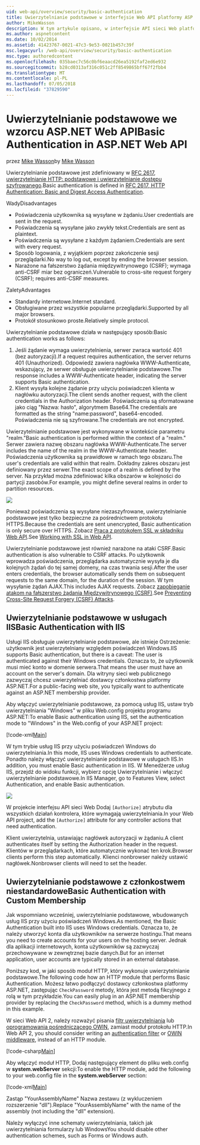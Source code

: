 ```yaml
---
uid: web-api/overview/security/basic-authentication
title: Uwierzytelnianie podstawowe w interfejsie Web API platformy ASP.NET | Dokumentacja firmy Microsoft
author: MikeWasson
description: W tym artykule opisano, w interfejsie API sieci Web platformy ASP.NET przy użyciu uwierzytelniania podstawowego.
ms.author: aspnetcontent
ms.date: 10/02/2014
ms.assetid: 41423767-0021-47c3-9e53-0021b457c39f
msc.legacyurl: /web-api/overview/security/basic-authentication
msc.type: authoredcontent
ms.openlocfilehash: 035baec7c56c0bf6eaacd26ea5192faf2ed6e932
ms.sourcegitcommit: b28cd0313af316c051c2ff8549865bff67f2fbb4
ms.translationtype: MT
ms.contentlocale: pl-PL
ms.lasthandoff: 07/05/2018
ms.locfileid: "37829590"
---
```

<a name="basic-authentication-in-aspnet-web-api"></a><span data-ttu-id="0fbe4-103">Uwierzytelnianie podstawowe we wzorcu ASP.NET Web API</span><span class="sxs-lookup"><span data-stu-id="0fbe4-103">Basic Authentication in ASP.NET Web API</span></span>
====================
<span data-ttu-id="0fbe4-104">przez [Mike Wasson](https://github.com/MikeWasson)</span><span class="sxs-lookup"><span data-stu-id="0fbe4-104">by [Mike Wasson](https://github.com/MikeWasson)</span></span>

<span data-ttu-id="0fbe4-105">Uwierzytelnianie podstawowe jest zdefiniowany w [RFC 2617, uwierzytelnianie HTTP: podstawowe i uwierzytelnianie dostępu szyfrowanego](http://www.ietf.org/rfc/rfc2617.txt).</span><span class="sxs-lookup"><span data-stu-id="0fbe4-105">Basic authentication is defined in [RFC 2617, HTTP Authentication: Basic and Digest Access Authentication](http://www.ietf.org/rfc/rfc2617.txt).</span></span>

<span data-ttu-id="0fbe4-106">Wady</span><span class="sxs-lookup"><span data-stu-id="0fbe4-106">Disadvantages</span></span>

- <span data-ttu-id="0fbe4-107">Poświadczenia użytkownika są wysyłane w żądaniu.</span><span class="sxs-lookup"><span data-stu-id="0fbe4-107">User credentials are sent in the request.</span></span>
- <span data-ttu-id="0fbe4-108">Poświadczenia są wysyłane jako zwykły tekst.</span><span class="sxs-lookup"><span data-stu-id="0fbe4-108">Credentials are sent as plaintext.</span></span>
- <span data-ttu-id="0fbe4-109">Poświadczenia są wysyłane z każdym żądaniem.</span><span class="sxs-lookup"><span data-stu-id="0fbe4-109">Credentials are sent with every request.</span></span>
- <span data-ttu-id="0fbe4-110">Sposób logowania, z wyjątkiem poprzez zakończenie sesji przeglądarki.</span><span class="sxs-lookup"><span data-stu-id="0fbe4-110">No way to log out, except by ending the browser session.</span></span>
- <span data-ttu-id="0fbe4-111">Narażone na fałszerstwo żądania międzywitrynowego (CSRF); wymaga anti-CSRF miar bez ograniczeń.</span><span class="sxs-lookup"><span data-stu-id="0fbe4-111">Vulnerable to cross-site request forgery (CSRF); requires anti-CSRF measures.</span></span>

<span data-ttu-id="0fbe4-112">Zalety</span><span class="sxs-lookup"><span data-stu-id="0fbe4-112">Advantages</span></span>

- <span data-ttu-id="0fbe4-113">Standardy internetowe.</span><span class="sxs-lookup"><span data-stu-id="0fbe4-113">Internet standard.</span></span>
- <span data-ttu-id="0fbe4-114">Obsługiwane przez wszystkie popularne przeglądarki.</span><span class="sxs-lookup"><span data-stu-id="0fbe4-114">Supported by all major browsers.</span></span>
- <span data-ttu-id="0fbe4-115">Protokół stosunkowo proste.</span><span class="sxs-lookup"><span data-stu-id="0fbe4-115">Relatively simple protocol.</span></span>

<span data-ttu-id="0fbe4-116">Uwierzytelnianie podstawowe działa w następujący sposób:</span><span class="sxs-lookup"><span data-stu-id="0fbe4-116">Basic authentication works as follows:</span></span>

1. <span data-ttu-id="0fbe4-117">Jeśli żądanie wymaga uwierzytelnienia, serwer zwraca wartość 401 (bez autoryzacji).</span><span class="sxs-lookup"><span data-stu-id="0fbe4-117">If a request requires authentication, the server returns 401 (Unauthorized).</span></span> <span data-ttu-id="0fbe4-118">Odpowiedź zawiera nagłówka WWW-Authenticate, wskazujący, że serwer obsługuje uwierzytelnianie podstawowe.</span><span class="sxs-lookup"><span data-stu-id="0fbe4-118">The response includes a WWW-Authenticate header, indicating the server supports Basic authentication.</span></span>
2. <span data-ttu-id="0fbe4-119">Klient wysyła kolejne żądanie przy użyciu poświadczeń klienta w nagłówku autoryzacji.</span><span class="sxs-lookup"><span data-stu-id="0fbe4-119">The client sends another request, with the client credentials in the Authorization header.</span></span> <span data-ttu-id="0fbe4-120">Poświadczenia są sformatowane jako ciąg "Nazwa: hasło", algorytmem Base64.</span><span class="sxs-lookup"><span data-stu-id="0fbe4-120">The credentials are formatted as the string "name:password", base64-encoded.</span></span> <span data-ttu-id="0fbe4-121">Poświadczenia nie są szyfrowane.</span><span class="sxs-lookup"><span data-stu-id="0fbe4-121">The credentials are not encrypted.</span></span>

<span data-ttu-id="0fbe4-122">Uwierzytelnianie podstawowe jest wykonywane w kontekście parametru "realm."</span><span class="sxs-lookup"><span data-stu-id="0fbe4-122">Basic authentication is performed within the context of a "realm."</span></span> <span data-ttu-id="0fbe4-123">Serwer zawiera nazwę obszaru nagłówka WWW-Authenticate.</span><span class="sxs-lookup"><span data-stu-id="0fbe4-123">The server includes the name of the realm in the WWW-Authenticate header.</span></span> <span data-ttu-id="0fbe4-124">Poświadczenia użytkownika są prawidłowe w ramach tego obszaru.</span><span class="sxs-lookup"><span data-stu-id="0fbe4-124">The user's credentials are valid within that realm.</span></span> <span data-ttu-id="0fbe4-125">Dokładny zakres obszaru jest definiowany przez serwer.</span><span class="sxs-lookup"><span data-stu-id="0fbe4-125">The exact scope of a realm is defined by the server.</span></span> <span data-ttu-id="0fbe4-126">Na przykład można zdefiniować kilka obszarów w kolejności do partycji zasobów.</span><span class="sxs-lookup"><span data-stu-id="0fbe4-126">For example, you might define several realms in order to partition resources.</span></span>

![](basic-authentication/_static/image1.png)

<span data-ttu-id="0fbe4-127">Ponieważ poświadczenia są wysyłane niezaszyfrowane, uwierzytelnianie podstawowe jest tylko bezpieczne za pośrednictwem protokołu HTTPS.</span><span class="sxs-lookup"><span data-stu-id="0fbe4-127">Because the credentials are sent unencrypted, Basic authentication is only secure over HTTPS.</span></span> <span data-ttu-id="0fbe4-128">Zobacz [Praca z protokołem SSL w składniku Web API](working-with-ssl-in-web-api.md).</span><span class="sxs-lookup"><span data-stu-id="0fbe4-128">See [Working with SSL in Web API](working-with-ssl-in-web-api.md).</span></span>

<span data-ttu-id="0fbe4-129">Uwierzytelnianie podstawowe jest również narażone na ataki CSRF.</span><span class="sxs-lookup"><span data-stu-id="0fbe4-129">Basic authentication is also vulnerable to CSRF attacks.</span></span> <span data-ttu-id="0fbe4-130">Po użytkownik wprowadza poświadczenia, przeglądarka automatycznie wysyła je dla kolejnych żądań do tej samej domeny, na czas trwania sesji.</span><span class="sxs-lookup"><span data-stu-id="0fbe4-130">After the user enters credentials, the browser automatically sends them on subsequent requests to the same domain, for the duration of the session.</span></span> <span data-ttu-id="0fbe4-131">W tym wysyłanie żądań AJAX.</span><span class="sxs-lookup"><span data-stu-id="0fbe4-131">This includes AJAX requests.</span></span> <span data-ttu-id="0fbe4-132">Zobacz [zapobieganie atakom na fałszerstwo żądania Międzywitrynowego (CSRF)](preventing-cross-site-request-forgery-csrf-attacks.md).</span><span class="sxs-lookup"><span data-stu-id="0fbe4-132">See [Preventing Cross-Site Request Forgery (CSRF) Attacks](preventing-cross-site-request-forgery-csrf-attacks.md).</span></span>

## <a name="basic-authentication-with-iis"></a><span data-ttu-id="0fbe4-133">Uwierzytelnianie podstawowe w usługach IIS</span><span class="sxs-lookup"><span data-stu-id="0fbe4-133">Basic Authentication with IIS</span></span>

<span data-ttu-id="0fbe4-134">Usługi IIS obsługuje uwierzytelnianie podstawowe, ale istnieje Ostrzeżenie: użytkownik jest uwierzytelniany względem poświadczeń Windows.</span><span class="sxs-lookup"><span data-stu-id="0fbe4-134">IIS supports Basic authentication, but there is a caveat: The user is authenticated against their Windows credentials.</span></span> <span data-ttu-id="0fbe4-135">Oznacza to, że użytkownik musi mieć konto w domenie serwera.</span><span class="sxs-lookup"><span data-stu-id="0fbe4-135">That means the user must have an account on the server's domain.</span></span> <span data-ttu-id="0fbe4-136">Dla witryny sieci web publicznego zazwyczaj chcesz uwierzytelniać dostawcy członkostwa platformy ASP.NET.</span><span class="sxs-lookup"><span data-stu-id="0fbe4-136">For a public-facing web site, you typically want to authenticate against an ASP.NET membership provider.</span></span>

<span data-ttu-id="0fbe4-137">Aby włączyć uwierzytelnianie podstawowe, za pomocą usług IIS, ustaw tryb uwierzytelniania "Windows" w pliku Web.config projektu programu ASP.NET:</span><span class="sxs-lookup"><span data-stu-id="0fbe4-137">To enable Basic authentication using IIS, set the authentication mode to "Windows" in the Web.config of your ASP.NET project:</span></span>

[!code-xml[Main](basic-authentication/samples/sample1.xml)]

<span data-ttu-id="0fbe4-138">W tym trybie usług IIS przy użyciu poświadczeń Windows do uwierzytelniania.</span><span class="sxs-lookup"><span data-stu-id="0fbe4-138">In this mode, IIS uses Windows credentials to authenticate.</span></span> <span data-ttu-id="0fbe4-139">Ponadto należy włączyć uwierzytelnianie podstawowe w usługach IIS.</span><span class="sxs-lookup"><span data-stu-id="0fbe4-139">In addition, you must enable Basic authentication in IIS.</span></span> <span data-ttu-id="0fbe4-140">W Menedżerze usług IIS, przejdź do widoku funkcji, wybierz opcję Uwierzytelnianie i włączyć uwierzytelnianie podstawowe.</span><span class="sxs-lookup"><span data-stu-id="0fbe4-140">In IIS Manager, go to Features View, select Authentication, and enable Basic authentication.</span></span>

![](basic-authentication/_static/image2.png)

<span data-ttu-id="0fbe4-141">W projekcie interfejsu API sieci Web Dodaj `[Authorize]` atrybutu dla wszystkich działań kontrolera, które wymagają uwierzytelniania.</span><span class="sxs-lookup"><span data-stu-id="0fbe4-141">In your Web API project, add the `[Authorize]` attribute for any controller actions that need authentication.</span></span>

<span data-ttu-id="0fbe4-142">Klient uwierzytelnia, ustawiając nagłówek autoryzacji w żądaniu.</span><span class="sxs-lookup"><span data-stu-id="0fbe4-142">A client authenticates itself by setting the Authorization header in the request.</span></span> <span data-ttu-id="0fbe4-143">Klientów w przeglądarkach, które automatycznie wykonać ten krok.</span><span class="sxs-lookup"><span data-stu-id="0fbe4-143">Browser clients perform this step automatically.</span></span> <span data-ttu-id="0fbe4-144">Klienci nonbrowser należy ustawić nagłówek.</span><span class="sxs-lookup"><span data-stu-id="0fbe4-144">Nonbrowser clients will need to set the header.</span></span>

## <a name="basic-authentication-with-custom-membership"></a><span data-ttu-id="0fbe4-145">Uwierzytelnianie podstawowe z członkostwem niestandardowe</span><span class="sxs-lookup"><span data-stu-id="0fbe4-145">Basic Authentication with Custom Membership</span></span>

<span data-ttu-id="0fbe4-146">Jak wspomniano wcześniej, uwierzytelnianie podstawowe, wbudowanych usług IIS przy użyciu poświadczeń Windows.</span><span class="sxs-lookup"><span data-stu-id="0fbe4-146">As mentioned, the Basic Authentication built into IIS uses Windows credentials.</span></span> <span data-ttu-id="0fbe4-147">Oznacza to, że należy utworzyć konta dla użytkowników na serwerze hostingu.</span><span class="sxs-lookup"><span data-stu-id="0fbe4-147">That means you need to create accounts for your users on the hosting server.</span></span> <span data-ttu-id="0fbe4-148">Jednak dla aplikacji internetowych, konta użytkowników są zazwyczaj przechowywane w zewnętrznej bazie danych.</span><span class="sxs-lookup"><span data-stu-id="0fbe4-148">But for an internet application, user accounts are typically stored in an external database.</span></span>

<span data-ttu-id="0fbe4-149">Poniższy kod, w jaki sposób moduł HTTP, który wykonuje uwierzytelnianie podstawowe.</span><span class="sxs-lookup"><span data-stu-id="0fbe4-149">The following code how an HTTP module that performs Basic Authentication.</span></span> <span data-ttu-id="0fbe4-150">Możesz łatwo podłączyć dostawcy członkostwa platformy ASP.NET, zastępując `CheckPassword` metody, która jest metodą fikcyjnego z rolą w tym przykładzie.</span><span class="sxs-lookup"><span data-stu-id="0fbe4-150">You can easily plug in an ASP.NET membership provider by replacing the `CheckPassword` method, which is a dummy method in this example.</span></span>

<span data-ttu-id="0fbe4-151">W sieci Web API 2, należy rozważyć pisania [filtr uwierzytelniania](authentication-filters.md) lub [oprogramowania pośredniczącego OWIN](../../../aspnet/overview/owin-and-katana/index.md), zamiast moduł protokołu HTTP.</span><span class="sxs-lookup"><span data-stu-id="0fbe4-151">In Web API 2, you should consider writing an [authentication filter](authentication-filters.md) or [OWIN middleware](../../../aspnet/overview/owin-and-katana/index.md), instead of an HTTP module.</span></span>

[!code-csharp[Main](basic-authentication/samples/sample2.cs)]

<span data-ttu-id="0fbe4-152">Aby włączyć moduł HTTP, Dodaj następujący element do pliku web.config w **system.webServer** sekcji:</span><span class="sxs-lookup"><span data-stu-id="0fbe4-152">To enable the HTTP module, add the following to your web.config file in the **system.webServer** section:</span></span>

[!code-xml[Main](basic-authentication/samples/sample3.xml?highlight=4)]

<span data-ttu-id="0fbe4-153">Zastąp "YourAssemblyName" Nazwa zestawu (z wykluczeniem rozszerzenie "dll").</span><span class="sxs-lookup"><span data-stu-id="0fbe4-153">Replace "YourAssemblyName" with the name of the assembly (not including the "dll" extension).</span></span>

<span data-ttu-id="0fbe4-154">Należy wyłączyć inne schematy uwierzytelniania, takich jak uwierzytelniania formularzy lub Windows</span><span class="sxs-lookup"><span data-stu-id="0fbe4-154">You should disable other authentication schemes, such as Forms or Windows auth.</span></span>
